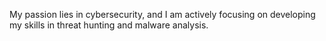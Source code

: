 My passion lies in cybersecurity, 
and I am actively focusing on developing my skills in threat hunting and malware analysis.

